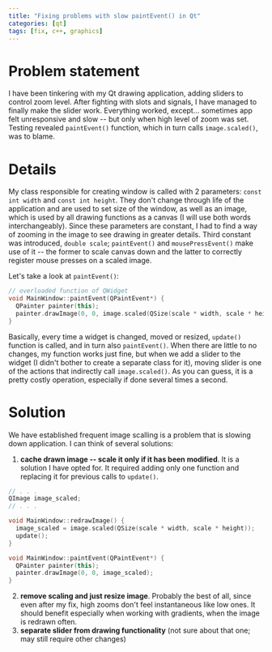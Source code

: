 ```yaml
---
title: "Fixing problems with slow paintEvent() in Qt"
categories: [qt]
tags: [fix, c++, graphics]
---
```


# [](#intro)Problem statement

I have been tinkering with my Qt drawing application, adding sliders to control zoom level. After fighting with slots and signals, I have managed to finally make the slider work. Everything worked, except... sometimes app felt unresponsive and slow -- but only when high level of zoom was set. Testing revealed `paintEvent()` function, which in turn calls `image.scaled()`, was to blame.


# [](#details)Details

My class responsible for creating window is called with 2 parameters: `const int width` and `const int height`. They don't change through life of the application and are used to set size of the window, as well as an image, which is used by all drawing functions as a canvas (I will use both words interchangeably). Since these parameters are constant, I had to find a way of zooming in the image to see drawing in greater details. Third constant was introduced, `double scale`; `paintEvent()` and `mousePressEvent()` make use of it -- the former to scale canvas down and the latter to correctly register mouse presses on a scaled image.

Let's take a look at `paintEvent()`:

```c++
// overloaded function of QWidget
void MainWindow::paintEvent(QPaintEvent*) {
  QPainter painter(this);
  painter.drawImage(0, 0, image.scaled(QSize(scale * width, scale * height)));
}
```

Basically, every time a widget is changed, moved or resized, `update()` function is called, and in turn also `paintEvent()`. When there are little to no changes, my function works just fine, but when we add a slider to the widget (I didn't bother to create a separate class for it), moving slider is one of the actions that indirectly call `image.scaled()`. As you can guess, it is a pretty costly operation, especially if done several times a second.


# [](solution)Solution

We have established frequent image scalling is a problem that is slowing down application. I can think of several solutions:
1. **cache drawn image -- scale it only if it has been modified**. It is a solution I have opted for. It required adding only one function and replacing it for previous calls to `update()`.
```c++
// . . .
QImage image_scaled;
// . . .

void MainWindow::redrawImage() {
  image_scaled = image.scaled(QSize(scale * width, scale * height));
  update();
}

void MainWindow::paintEvent(QPaintEvent*) {
  QPainter painter(this);
  painter.drawImage(0, 0, image_scaled);
}
```
2. **remove scaling and just resize image**. Probably the best of all, since even after my fix, high zooms don't feel instantaneous like low ones. It should benefit especially when working with gradients, when the image is redrawn often. 
3. **separate slider from drawing functionality** (not sure about that one; may still require other changes)
